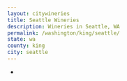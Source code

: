 ```yaml
---
layout: citywineries
title: Seattle Wineries
description: Wineries in Seattle, WA
permalink: /washington/king/seattle/
state: wa
county: king
city: seattle
---
```

-
